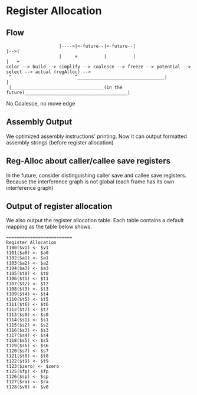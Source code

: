Register Allocation
===

Flow
---
```
                    |---->|<-future--|<-future--|                      |-->|
                    |     +          |          |                      |   +
color --> build --> simplify --> coalesce --> freeze --> potential --> select --> actual (regAlloc) -->
 ^                        ^_________________________________|                              |
 |___________________________________(in the future)_______________________________________|
```

No Coalesce, no move edge

Assembly Output
---
We optimized assembly instructions' printing. Now it can output formatted assembly strings (before register allocation)

Reg-Alloc about caller/callee save registers
---
In the future, consider distinguishing caller save and callee save registers. Because the interference graph is not global (each frame has its own interference graph)

Output of register allocation
---
We also output the register allocation table. Each table contains a default mapping as the table below shows.
```
=========================
Register Allocation
t100($v1) <- $v1
t101($a0) <- $a0
t102($a1) <- $a1
t103($a2) <- $a2
t104($a3) <- $a3
t105($t0) <- $t0
t106($t1) <- $t1
t107($t2) <- $t2
t108($t3) <- $t3
t109($t4) <- $t4
t110($t5) <- $t5
t111($t6) <- $t6
t112($t7) <- $t7
t113($s0) <- $s0
t114($s1) <- $s1
t115($s2) <- $s2
t116($s3) <- $s3
t117($s4) <- $s4
t118($s5) <- $s5
t119($s6) <- $s6
t120($s7) <- $s7
t121($t8) <- $t8
t122($t9) <- $t9
t123($zero) <- $zero
t125($fp) <- $fp
t126($sp) <- $sp
t127($ra) <- $ra
t128($v0) <- $v0
```
